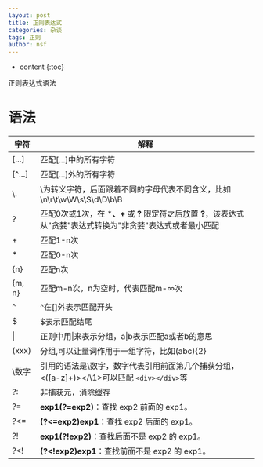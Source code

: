 ```yaml
---
layout: post
title: 正则表达式
categories: 杂谈
tags: 正则
author: nsf
---
```


* content
{:toc}

正则表达式语法




# 语法

| 字符 | 解释 |
| ---- | ---- |
| [...] | 匹配[...]中的所有字符 |
| [^...] | 匹配[...]外的所有字符 |
| \\. | \为转义字符，后面跟着不同的字母代表不同含义，比如\n\r\t\w\W\s\S\d\D\b\B |
| ? | 匹配0次或1次，在 *****、**+** 或 **?** 限定符之后放置 **?**，该表达式从"贪婪"表达式转换为"非贪婪"表达式或者最小匹配 |
| + | 匹配1-n次 |
| * | 匹配0-n次 |
| {n} | 匹配n次 |
| {m, n} | 匹配m-n次，n为空时，代表匹配m-∞次 |
| ^ | ^在[]外表示匹配开头 |
| $ | $表示匹配结尾 |
| \| | 正则中用\|来表示分组，a\|b表示匹配a或者b的意思 |
| (xxx) | 分组,可以让量词作用于一组字符，比如(abc){2} |
| \数字 | 引用的语法是\数字，数字代表引用前面第几个捕获分组，<([a-z]+)><\/\1>可以匹配 `<div></div>`等 |
| ?: | 非捕获元，消除缓存 |
| ?= | **exp1(?=exp2)**：查找 exp2 前面的 exp1。 |
| ?<= | **(?<=exp2)exp1**：查找 exp2 后面的 exp1。 |
| ?! | **exp1(?!exp2)**：查找后面不是 exp2 的 exp1。 |
| ?<! | **(?<!exp2)exp1**：查找前面不是 exp2 的 exp1。 |


